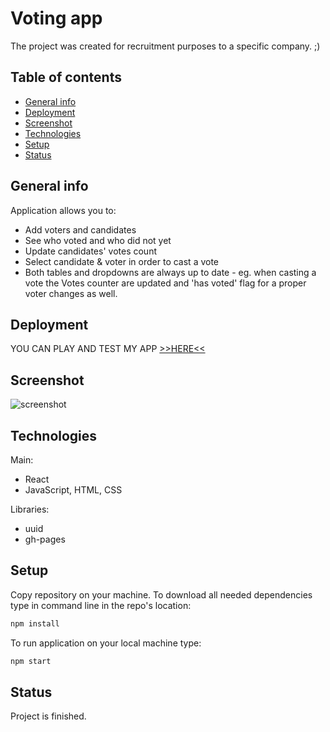#  Voting app

The project was created for recruitment purposes to a specific company. ;)

## Table of contents
  - [General info](#general-info)
  - [Deployment](#deployment)
  - [Screenshot](#screenshot)
  - [Technologies](#technologies)
  - [Setup](#setup)
  - [Status](#status)

## General info
Application allows you to:
* Add voters and candidates
* See who voted and who did not yet
* Update candidates' votes count
* Select candidate & voter in order to cast a vote
* Both tables and dropdowns are always up to date - eg. when casting a vote the Votes counter are updated and 'has voted' flag for a proper voter changes as well.

## Deployment
YOU CAN PLAY AND TEST MY APP [>>HERE<<](https://muzabol2.github.io/voting-app-js)

## Screenshot

![screenshot](https://user-images.githubusercontent.com/109333068/207890352-ed21d2d8-807d-4dd6-99ef-1da96f0c5052.png)

## Technologies

Main:
* React
* JavaScript, HTML, CSS

Libraries:
* uuid
* gh-pages

## Setup
Copy repository on your machine. To download all needed dependencies type in command line in the repo's location:
```bash
npm install
```
To run application on your local machine type: 
```bash
npm start
```

## Status
Project is finished.
